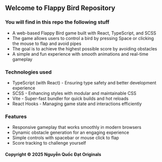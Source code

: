 ## Welcome to Flappy Bird Repository

### You will find in this repo the following stuff

* A web-based Flappy Bird game built with React, TypeScript, and SCSS
* The game allows users to control a bird by pressing Space or clicking the mouse to flap and avoid pipes
* The goal is to achieve the highest possible score by avoiding obstacles
* A simple and fun experience with smooth animations and real-time gameplay

### Technologies used

* TypeScript (with React) - Ensuring type safety and better development experience
* SCSS - Enhancing styles with modular and maintainable CSS
* Vite - Super-fast bundler for quick builds and hot reloads
* React Hooks - Managing game state and interactions efficiently

### Features

* Responsive gameplay that works smoothly in modern browsers
* Dynamic obstacle generation for an engaging experience
* Simple controls with spacebar or mouse click to flap
* Score tracking to challenge yourself

#### Copyright © 2025 Nguyễn Quốc Đạt Originals

